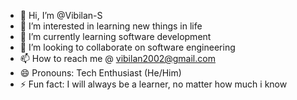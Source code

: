 - 👋 Hi, I’m @Vibilan-S
- 👀 I’m interested in learning new things in life
- 🌱 I’m currently learning software development
- 💞️ I’m looking to collaborate on software engineering
- 📫 How to reach me @ vibilan2002@gmail.com
- 😄 Pronouns: Tech Enthusiast (He/Him)
- ⚡ Fun fact: I will always be a learner, no matter how much i know

<!---
Vibilan-S/Vibilan-S is a ✨ special ✨ repository because its `README.md` (this file) appears on your GitHub profile.
You can click the Preview link to take a look at your changes.
--->
